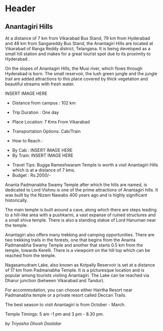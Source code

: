 <!-- TITLE: Anatagirihills -->
<!-- SUBTITLE: A quick summary of Anatagirihills -->

# Header
## Anantagiri Hills 

At a distance of 7 km from Vikarabad Bus Stand, 79 km from Hyderabad and 48 km from Sangareddy Bus Stand, the Anantagiri Hills are located at Vikarabad of Ranga Reddy district, Telangana. It is being developed as a small hill station and makes for a great tourist spot due to  its proximity to Hyderabad .

On the slopes of Anantagiri Hills, the Musi river, which flows through Hyderabad is born. The small reservoir, the lush green jungle and the jungle trail are added attractions to this place covered by thick vegetation and beautiful streams with fresh water.

INSERT IMAGE HERE 

* Distance from campus : 102 km

* Trip Duration : One day 

* Place Location: 7 Kms From Vikarabad

* Transportation Options: Cab/Train

* How to Reach : 
- By Cab : 
INSERT IMAGE HERE
- By Train: 
INSERT IMAGE HERE

* Travel Tips: Bugga Rameshwaram Temple is worth a visit Anantagiri Hills which is at a distance of 7 kms. 
* Budget : Rs.2000/-

Ananta Padmanabha Swamy Temple after which the hills are named, is dedicated to Lord Vishnu is one of the prime attractions of Anantagiri hills. It was built by the Nizam Nawabs 400 years ago and is highly significant historically. 

The main temple is built around a cave, along which there are steps  leading to a hill-like area with a pushkarini, a vast expanse of ruined structures and a small shiva temple. There is also a standing statue of Lord Hanuman near the temple.

Anantagiri also offers many trekking and camping opportunities. There are two trekking trails in the forests, one that begins from the Ananta Padmanabha Swamy Temple and another that starts 0.5 km from the temple, towards Kerelli. There is a viewpoint on the hill top which can be reached from the temple.

Nagasamudram Lake, also known as Kotpally Reservoir is set at a distance of 17 km from Padmanabha Temple. It is a picturesque location and is popular among tourists visiting Anantagiri. The Lake can be reached via Dharur junction (between Vikarabad and Tandur).

For accommodation, you can choose either  Hairtha Resort near Padmanabha temple or a private resort called Deccan Trails.

The best season to visit Anantagiri is from October - March.

Temple Timings: 5 am -1 pm and 3 pm - 8.30 pm.

*by Triyasha Ghosh Dastidar*





